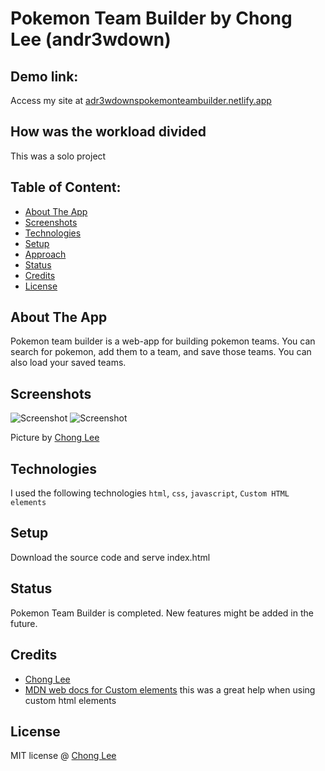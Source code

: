 # Pokemon Team Builder by Chong Lee (andr3wdown)

## Demo link:
Access my site at [adr3wdownspokemonteambuilder.netlify.app](https://adr3wdownspokemonteambuilder.netlify.app/)

## How was the workload divided
This was a solo project 

## Table of Content:

- [About The App](#about-the-app)
- [Screenshots](#screenshots)
- [Technologies](#technologies)
- [Setup](#setup)
- [Approach](#approach)
- [Status](#status)
- [Credits](#credits)
- [License](#license)

## About The App
Pokemon team builder is a web-app for building pokemon teams. You can search for pokemon, add them to a team, and save those teams. You can also load your saved teams.

## Screenshots
![Screenshot](https://i.ibb.co/Df84TGkf/Teambuilder.png)
![Screenshot](https://i.ibb.co/k65Thp28/Teambuilder1.png)

Picture by [Chong Lee](https://github.com/andr3wdown)

## Technologies 
I used the following technologies `html`, `css`, `javascript`, `Custom HTML elements`

## Setup
Download the source code and serve index.html

## Status
Pokemon Team Builder is completed. New features might be added in the future.

## Credits
- [Chong Lee](https://github.com/andr3wdown)
- [MDN web docs for Custom elements](https://developer.mozilla.org/en-US/docs/Web/API/Web_components/Using_custom_elements) this was a great help when using custom html elements


## License
MIT license @ [Chong Lee](https://github.com/andr3wdown)
